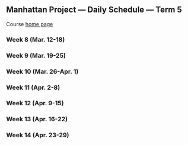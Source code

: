 ## Manhattan Project &mdash; Daily Schedule &mdash; Term 5

Course [home page](./)

### Week 8 (Mar. 12-18)

### Week 9 (Mar. 19-25)

### Week 10 (Mar. 26-Apr. 1)

### Week 11 (Apr. 2-8)

### Week 12 (Apr. 9-15)

### Week 13 (Apr. 16-22)

### Week 14 (Apr. 23-29)
